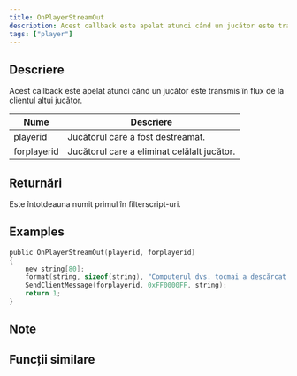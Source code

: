 ```yaml
---
title: OnPlayerStreamOut
description: Acest callback este apelat atunci când un jucător este transmis în flux de la clientul altui jucător.
tags: ["player"]
---
```


## Descriere

Acest callback este apelat atunci când un jucător este transmis în flux de la clientul altui jucător.

| Nume        | Descriere                                       |
| ----------- | ----------------------------------------------- |
| playerid    | Jucătorul care a fost destreamat.               |
| forplayerid | Jucătorul care a eliminat celălalt jucător.     |

## Returnări

Este întotdeauna numit primul în filterscript-uri.

## Examples

```c
public OnPlayerStreamOut(playerid, forplayerid)
{
    new string[80];
    format(string, sizeof(string), "Computerul dvs. tocmai a descărcat ID-ul jucătorului %d", playerid);
    SendClientMessage(forplayerid, 0xFF0000FF, string);
    return 1;
}
```

## Note

<TipNPCCallbacks />

## Funcții similare